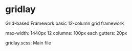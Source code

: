 # gridlay
Grid-based Framework
basic 12-column grid framework

max-width: 1440px
12 columns: 100px each
gutters: 20px

gridlay.scss: Main file
